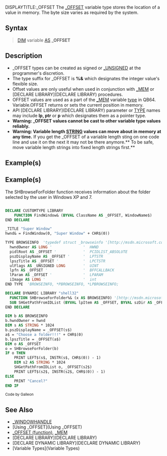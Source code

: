 DISPLAYTITLE:_OFFSET
The [_OFFSET](_OFFSET) variable type stores the location of a value in memory. The byte size varies as required by the system.


## Syntax

>  [DIM](DIM) variable [AS](AS) **_OFFSET**


## Description

* _OFFSET types can be created as signed or [_UNSIGNED](_UNSIGNED) at the programmer's discretion.
* The type suffix for _OFFSET is **%&** which designates the integer value's flexible size.
* Offset values are only useful when used in conjunction with [_MEM](_MEM) or [DECLARE LIBRARY](DECLARE LIBRARY) procedures.
* OFFSET values are used as a part of the [_MEM](_MEM) variable [type](type) in QB64. Variable.OFFSET returns or sets the current position in memory.
* API [DECLARE LIBRARY](DECLARE LIBRARY) parameter or [TYPE](TYPE) names may include **lp, ptr** or **p** which designates them as a pointer type.
* **Warning: _OFFSET values cannot be cast to other variable type values reliably.**
* **Warning: Variable length [STRING](STRING) values can move about in memory at any time.** If you get the _OFFSET of a variable length sting on one code line and use it on the next it may not be there anymore.** To be safe, move variable length strings into fixed length strings first.**


## Example(s)

## Example(s)
 The SHBrowseForFolder function receives information about the folder selected by the user in Windows XP and 7.

```vb

DECLARE CUSTOMTYPE LIBRARY
    FUNCTION FindWindow& (BYVAL ClassName AS _OFFSET, WindowName$)
END DECLARE

_TITLE "Super Window"
hwnd& = FindWindow(0, "Super Window" + CHR$(0))

TYPE BROWSEINFO  'typedef struct _browseinfo '[http://msdn.microsoft.com/en-us/library/bb773205(v=vs.85).aspx Microsoft MSDN]
  hwndOwner AS LONG '              '  HWND 
  pidlRoot AS _OFFSET '            '  PCIDLIST_ABSOLUTE
  pszDisplayName AS _OFFSET '      '  LPTSTR 
  lpszTitle AS _OFFSET '           '  LPCTSTR       
  ulFlags AS _UNSIGNED LONG        '  UINT   
  lpfn AS _OFFSET '                '  BFFCALLBACK  
  lParam AS _OFFSET '              '  LPARAM  
  iImage AS LONG '                 '  int  
END TYPE  'BROWSEINFO, *PBROWSEINFO, *LPBROWSEINFO;

DECLARE DYNAMIC LIBRARY "shell32"
  FUNCTION SHBrowseForFolder%& (x AS BROWSEINFO) '[http://msdn.microsoft.com/en-us/library/bb762115(v=vs.85).aspx Microsoft MSDN]
  SUB SHGetPathFromIDList (BYVAL lpItem AS _OFFSET, BYVAL szDir AS _OFFSET) '[http://msdn.microsoft.com/en-us/library/bb762194(VS.85).aspx Microsoft MSDN]
END DECLARE

DIM b AS BROWSEINFO
b.hwndOwner = hwnd
DIM s AS STRING * 1024
b.pszDisplayName = _OFFSET(s$)
a$ = "Choose a folder!!!" + CHR$(0)
b.lpszTitle = _OFFSET(a$)
DIM o AS _OFFSET
o = SHBrowseForFolder(b)
IF o THEN
    PRINT LEFT$(s$, INSTR(s$, CHR$(0)) - 1)
    DIM s2 AS STRING * 1024
    SHGetPathFromIDList o, _OFFSET(s2$)
    PRINT LEFT$(s2$, INSTR(s2$, CHR$(0)) - 1)
ELSE
    PRINT "Cancel?"
END IF 

```
<sub>Code by Galleon</sub>


## See Also

* [_WINDOWHANDLE](_WINDOWHANDLE)
* [Using _OFFSET](Using _OFFSET)
* [_OFFSET (function)](_OFFSET (function)), [_MEM](_MEM)
* [DECLARE LIBRARY](DECLARE LIBRARY)
* [DECLARE DYNAMIC LIBRARY](DECLARE DYNAMIC LIBRARY)
* [Variable Types](Variable Types)




